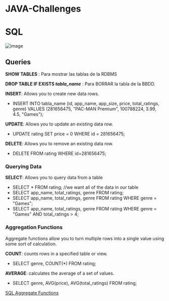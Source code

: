 # JAVA-Challenges

# SQL

![image](https://user-images.githubusercontent.com/3032309/172044354-2c032215-e781-43f3-b11a-79979d1b7417.png)

## Queries

**SHOW TABLES** : Para mostrar las tablas de la RDBMS

**DROP TABLE IF EXISTS _tabla_name_** : Para BORRAR la tabla de la BBDD.

**INSERT**: Allows you to create new data rows.

  - INSERT INTO tabla_name (id, app_name, app_size, price, total_ratings, genre) VALUES (281656475, "PAC-MAN Premium", 100788224, 3.99, 4.5, "Games");

**UPDATE**: Allows you to update an existing data row.

  - UPDATE rating SET price = 0 WHERE id = 281656475;

**DELETE**: Allows you to remove an existing data row.

  - DELETE FROM rating WHERE id=281656475;

### Querying Data

**SELECT**: Allows you to query data from a table

  - SELECT * FROM rating; //we want all of the data in our table
  - SELECT app_name, total_ratings, genre FROM rating;
  - SELECT app_name, total_ratings, genre FROM rating WHERE genre = "Games";
  - SELECT app_name, total_ratings, genre FROM rating WHERE genre = "Games" AND total_ratings > 4;

### Aggregation Functions
Aggregate functions allow you to turn multiple rows into a single value using some sort of calculation.

**COUNT**: counts rows in a specified table or view.

  - SELECT genre, COUNT(*) FROM rating;

**AVERAGE**: calculates the average of a set of values.

  - SELECT genre, AVG(price), AVG(total_ratings) FROM rating;

[SQL Aggregate Functions](https://www.zentut.com/sql-tutorial/sql-aggregate-functions/)

